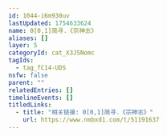```yaml
---
id: 1044-i6m930uv
lastUpdated: 1754633624
name: 0[0,1]简寻.《宗神志》
aliases: []
layer: 5
categoryId: cat_X3JSNomc
tagIds:
  - tag_fC14-UDS
nsfw: false
parent: ""
relatedEntries: []
timelineEvents: []
titledLinks:
  - title: "相关链接: 0[0,1]简寻.《宗神志》"
    url: https://www.nmbxd1.com/t/51191637
---
```


